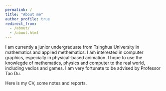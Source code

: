```yaml
---
permalink: /
title: "About me"
author_profile: true
redirect_from: 
  - /about/
  - /about.html
---
```


I am currently a junior undergraduate from Tsinghua University in mathematics and applied methematics.
I am interested in computer graphics, especially in physical-based animation. I hope to use the knowlegde of methematics, physics and computer to the real world, including vedios and games. I am very fortunate to be advised by Professor Tao Du. 

Here is my CV, some notes and reports.


